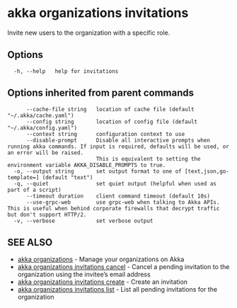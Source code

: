 # akka organizations invitations

Invite new users to the organization with a specific role.

## Options

```
  -h, --help   help for invitations
```

## Options inherited from parent commands

```
      --cache-file string   location of cache file (default "~/.akka/cache.yaml")
      --config string       location of config file (default "~/.akka/config.yaml")
      --context string      configuration context to use
      --disable-prompt      Disable all interactive prompts when running akka commands. If input is required, defaults will be used, or an error will be raised.
                            This is equivalent to setting the environment variable AKKA_DISABLE_PROMPTS to true.
  -o, --output string       set output format to one of [text,json,go-template=] (default "text")
  -q, --quiet               set quiet output (helpful when used as part of a script)
      --timeout duration    client command timeout (default 10s)
      --use-grpc-web        use grpc-web when talking to Akka APIs. This is useful when behind corporate firewalls that decrypt traffic but don't support HTTP/2.
  -v, --verbose             set verbose output
```

## SEE ALSO

* [akka organizations](akka_organizations.html)	 - Manage your organizations on Akka
* [akka organizations invitations cancel](akka_organizations_invitations_cancel.html)	 - Cancel a pending invitation to the organization using the invitee’s email address
* [akka organizations invitations create](akka_organizations_invitations_create.html)	 - Create an invitation
* [akka organizations invitations list](akka_organizations_invitations_list.html)	 - List all pending invitations for the organization
